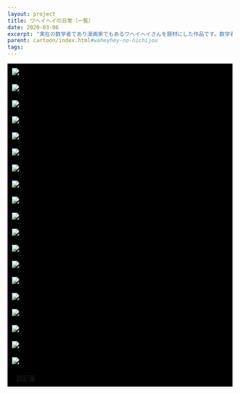 ```yaml
---
layout: project
title: ワヘイヘイの日常（一覧）
date: 2020-03-06
excerpt: "実在の数学者であり漫画家でもあるワヘイヘイさんを題材にした作品です。数学者の日常を描きました。"
parent: cartoon/index.html#waheyhey-no-nichijou
tags: 
---
```


<div style="background-color:black">
<div style="padding : 10px">
  <img src="{{ site.img }}/waheyhey-no-nichijou/1.png">
</div>
<div style="padding : 10px">
  <img src="{{ site.img }}/waheyhey-no-nichijou/2.png">
</div>
<div style="padding : 10px">
  <img src="{{ site.img }}/waheyhey-no-nichijou/3.png">
</div>
<div style="padding : 10px">
  <img src="{{ site.img }}/waheyhey-no-nichijou/4.png">
</div>
<div style="padding : 10px">
  <img src="{{ site.img }}/waheyhey-no-nichijou/5.png">
</div>
<div style="padding : 10px">
  <img src="{{ site.img }}/waheyhey-no-nichijou/6.png">
</div>
<div style="padding : 10px">
  <img src="{{ site.img }}/waheyhey-no-nichijou/7.png">
</div>
<div style="padding : 10px">
  <img src="{{ site.img }}/waheyhey-no-nichijou/8.png">
</div>
<div style="padding : 10px">
  <img src="{{ site.img }}/waheyhey-no-nichijou/9.png">
</div>
<div style="padding : 10px">
  <img src="{{ site.img }}/waheyhey-no-nichijou/10.png">
</div>
<div style="padding : 10px">
  <img src="{{ site.img }}/waheyhey-no-nichijou/11.png">
</div>
<div style="padding : 10px">
  <img src="{{ site.img }}/waheyhey-no-nichijou/12.png">
</div>
<div style="padding : 10px">
  <img src="{{ site.img }}/waheyhey-no-nichijou/13.png">
</div>
<div style="padding : 10px">
  <img src="{{ site.img }}/waheyhey-no-nichijou/14.png">
</div>
<div style="padding : 10px">
  <img src="{{ site.img }}/waheyhey-no-nichijou/15.png">
</div>
<div style="padding : 10px">
  <img src="{{ site.img }}/waheyhey-no-nichijou/16.png">
</div>
<div style="padding : 10px">
  <img src="{{ site.img }}/waheyhey-no-nichijou/17.png">
</div>
<div style="padding : 10px">
  <img src="{{ site.img }}/waheyhey-no-nichijou/18.png">
</div>
<div style="padding : 10px">
  <img src="{{ site.img }}/waheyhey-no-nichijou/19.png">
</div>
<div style="padding : 10px" class="center">
    <span style="padding : 10px" class="center">
        <a class="btn zoombtn" href="{{ site.url }}/{{ page.parent }}">
            親記事
        </a>
    </span>
</div>
</div>
